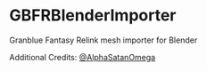 # GBFRBlenderImporter
Granblue Fantasy Relink mesh importer for Blender

Additional Credits: [@AlphaSatanOmega](https://github.com/AlphaSatanOmega)

